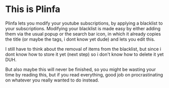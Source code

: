 # This is Plinfa

Plinfa lets you modify your youtube subscriptions, by applying a blacklist to your subscriptions.
Modifying your blacklist is made easy by either adding them via the usual popup or the search bar icon, in which it already copies the title (or maybe the tags, i dont know yet dude) and lets you edit this.

I still have to think about the removal of items from the blacklist, but since i dont know how to store it yet (next step) so i don't know how to delete it yet DUH.

But also maybe this will never be finished, so you might be wasting your time by reading this, but if you read everything, good job on procrastinating on whatever you really wanted to do instead.

